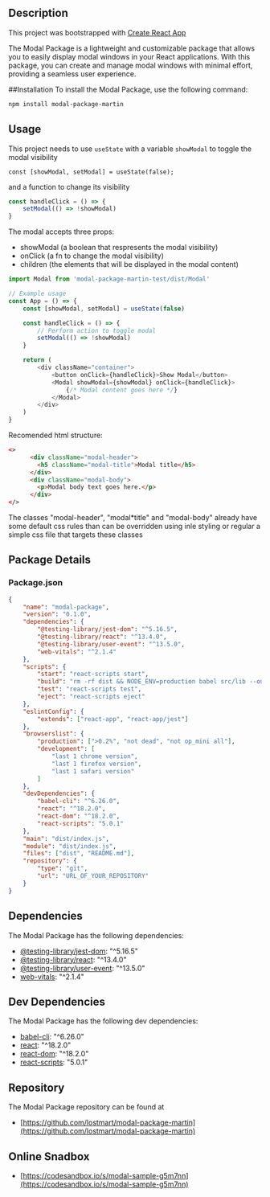 ## Description

This project was bootstrapped with [Create React App](https://github.com/facebook/create-react-app)

The Modal Package is a lightweight and customizable package that allows you to easily display modal windows in your React applications. With this package, you can create and manage modal windows with minimal effort, providing a seamless user experience.

##Installation
To install the Modal Package, use the following command:

```bash
npm install modal-package-martin
```

## Usage

This project needs to use `useState` with a variable `showModal` to toggle the modal visibility

`const [showModal, setModal] = useState(false);`

and a function to change its visibility

```javascript
const handleClick = () => {
	setModal(() => !showModal)
}
```

The modal accepts three props:

- showModal (a boolean that respresents the modal visibility)
- onClick (a fn to change the modal visibility)
- children (the elements that will be displayed in the modal content)

```javascript
import Modal from 'modal-package-martin-test/dist/Modal'

// Example usage
const App = () => {
	const [showModal, setModal] = useState(false)

	const handleClick = () => {
		// Perform action to toggle modal
		setModal(() => !showModal)
	}

	return (
		<div className="container">
			<button onClick={handleClick}>Show Modal</button>
			<Modal showModal={showModal} onClick={handleClick}>
				{/* Modal content goes here */}
			</Modal>
		</div>
	)
}
```

Recomended html structure:

```html
<>
      <div className="modal-header">
        <h5 className="modal-title">Modal title</h5>
      </div>
      <div className="modal-body">
        <p>Modal body text goes here.</p>
      </div>
</>
```

The classes "modal-header", "modal\*title" and "modal-body" already have some default css rules than can be overridden using inle styling or regular a simple css file that targets these classes

## Package Details

### Package.json

```json
{
	"name": "modal-package",
	"version": "0.1.0",
	"dependencies": {
		"@testing-library/jest-dom": "^5.16.5",
		"@testing-library/react": "^13.4.0",
		"@testing-library/user-event": "^13.5.0",
		"web-vitals": "^2.1.4"
	},
	"scripts": {
		"start": "react-scripts start",
		"build": "rm -rf dist && NODE_ENV=production babel src/lib --out-dir dist --copy-files --ignore __tests__,spec.js,test.js,__snapshots__",
		"test": "react-scripts test",
		"eject": "react-scripts eject"
	},
	"eslintConfig": {
		"extends": ["react-app", "react-app/jest"]
	},
	"browserslist": {
		"production": [">0.2%", "not dead", "not op_mini all"],
		"development": [
			"last 1 chrome version",
			"last 1 firefox version",
			"last 1 safari version"
		]
	},
	"devDependencies": {
		"babel-cli": "^6.26.0",
		"react": "^18.2.0",
		"react-dom": "^18.2.0",
		"react-scripts": "5.0.1"
	},
	"main": "dist/index.js",
	"module": "dist/index.js",
	"files": ["dist", "README.md"],
	"repository": {
		"type": "git",
		"url": "URL_OF_YOUR_REPOSITORY"
	}
}
```

## Dependencies

The Modal Package has the following dependencies:

- [@testing-library/jest-dom](https://www.npmjs.com/package/@testing-library/jest-dom): "^5.16.5"
- [@testing-library/react](https://www.npmjs.com/package/@testing-library/react): "^13.4.0"
- [@testing-library/user-event](https://www.npmjs.com/package/@testing-library/user-event): "^13.5.0"
- [web-vitals](https://www.npmjs.com/package/web-vitals): "^2.1.4"

## Dev Dependencies

The Modal Package has the following dev dependencies:

- [babel-cli](https://www.npmjs.com/package/babel-cli): "^6.26.0"
- [react](https://www.npmjs.com/package/react): "^18.2.0"
- [react-dom](https://www.npmjs.com/package/react-dom): "^18.2.0"
- [react-scripts](https://www.npmjs.com/package/react-scripts): "5.0.1"

## Repository

The Modal Package repository can be found at

- [https://github.com/lostmart/modal-package-martin](https://github.com/lostmart/modal-package-martin)

## Online Snadbox

- [https://codesandbox.io/s/modal-sample-g5m7nn](https://codesandbox.io/s/modal-sample-g5m7nn)

